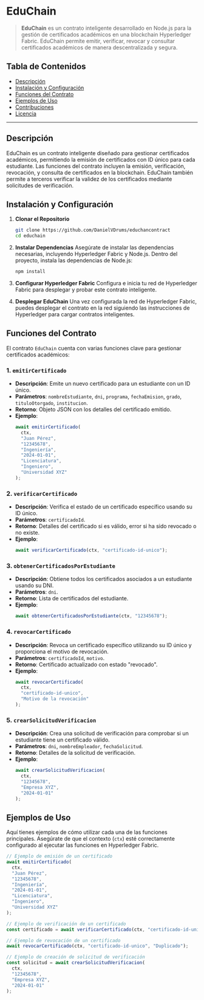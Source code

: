 # EduChain

> **EduChain** es un contrato inteligente desarrollado en Node.js para la gestión de certificados académicos en una blockchain Hyperledger Fabric. EduChain permite emitir, verificar, revocar y consultar certificados académicos de manera descentralizada y segura.

## Tabla de Contenidos

- [Descripción](#descripción)
- [Instalación y Configuración](#instalación-y-configuración)
- [Funciones del Contrato](#funciones-del-contrato)
- [Ejemplos de Uso](#ejemplos-de-uso)
- [Contribuciones](#contribuciones)
- [Licencia](#licencia)

---

## Descripción

EduChain es un contrato inteligente diseñado para gestionar certificados académicos, permitiendo la emisión de certificados con ID único para cada estudiante. Las funciones del contrato incluyen la emisión, verificación, revocación, y consulta de certificados en la blockchain. EduChain también permite a terceros verificar la validez de los certificados mediante solicitudes de verificación.

## Instalación y Configuración

1. **Clonar el Repositorio**

   ```bash
   git clone https://github.com/DanielVDrums/educhancontract
   cd educhain
   ```

2. **Instalar Dependencias**
   Asegúrate de instalar las dependencias necesarias, incluyendo Hyperledger Fabric y Node.js. Dentro del proyecto, instala las dependencias de Node.js:

   ```bash
   npm install
   ```

3. **Configurar Hyperledger Fabric**
   Configura e inicia tu red de Hyperledger Fabric para desplegar y probar este contrato inteligente.

4. **Desplegar EduChain**
   Una vez configurada la red de Hyperledger Fabric, puedes desplegar el contrato en la red siguiendo las instrucciones de Hyperledger para cargar contratos inteligentes.

## Funciones del Contrato

El contrato `EduChain` cuenta con varias funciones clave para gestionar certificados académicos:

### 1. `emitirCertificado`

- **Descripción**: Emite un nuevo certificado para un estudiante con un ID único.
- **Parámetros**: `nombreEstudiante`, `dni`, `programa`, `fechaEmision`, `grado`, `tituloOtorgado`, `institucion`.
- **Retorno**: Objeto JSON con los detalles del certificado emitido.
- **Ejemplo**:
  ```javascript
  await emitirCertificado(
    ctx,
    "Juan Pérez",
    "12345678",
    "Ingeniería",
    "2024-01-01",
    "Licenciatura",
    "Ingeniero",
    "Universidad XYZ"
  );
  ```

### 2. `verificarCertificado`

- **Descripción**: Verifica el estado de un certificado específico usando su ID único.
- **Parámetros**: `certificadoId`.
- **Retorno**: Detalles del certificado si es válido, error si ha sido revocado o no existe.
- **Ejemplo**:
  ```javascript
  await verificarCertificado(ctx, "certificado-id-unico");
  ```

### 3. `obtenerCertificadosPorEstudiante`

- **Descripción**: Obtiene todos los certificados asociados a un estudiante usando su DNI.
- **Parámetros**: `dni`.
- **Retorno**: Lista de certificados del estudiante.
- **Ejemplo**:
  ```javascript
  await obtenerCertificadosPorEstudiante(ctx, "12345678");
  ```

### 4. `revocarCertificado`

- **Descripción**: Revoca un certificado específico utilizando su ID único y proporciona el motivo de revocación.
- **Parámetros**: `certificadoId`, `motivo`.
- **Retorno**: Certificado actualizado con estado "revocado".
- **Ejemplo**:
  ```javascript
  await revocarCertificado(
    ctx,
    "certificado-id-unico",
    "Motivo de la revocación"
  );
  ```

### 5. `crearSolicitudVerificacion`

- **Descripción**: Crea una solicitud de verificación para comprobar si un estudiante tiene un certificado válido.
- **Parámetros**: `dni`, `nombreEmpleador`, `fechaSolicitud`.
- **Retorno**: Detalles de la solicitud de verificación.
- **Ejemplo**:
  ```javascript
  await crearSolicitudVerificacion(
    ctx,
    "12345678",
    "Empresa XYZ",
    "2024-01-01"
  );
  ```

## Ejemplos de Uso

Aquí tienes ejemplos de cómo utilizar cada una de las funciones principales. Asegúrate de que el contexto (`ctx`) esté correctamente configurado al ejecutar las funciones en Hyperledger Fabric.

```javascript
// Ejemplo de emisión de un certificado
await emitirCertificado(
  ctx,
  "Juan Pérez",
  "12345678",
  "Ingeniería",
  "2024-01-01",
  "Licenciatura",
  "Ingeniero",
  "Universidad XYZ"
);

// Ejemplo de verificación de un certificado
const certificado = await verificarCertificado(ctx, "certificado-id-unico");

// Ejemplo de revocación de un certificado
await revocarCertificado(ctx, "certificado-id-unico", "Duplicado");

// Ejemplo de creación de solicitud de verificación
const solicitud = await crearSolicitudVerificacion(
  ctx,
  "12345678",
  "Empresa XYZ",
  "2024-01-01"
);
```
